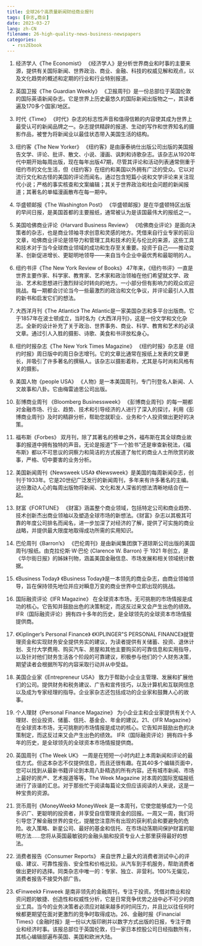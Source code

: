 ```yaml
---
title: 全球26个高质量新闻财经商业报刊
tags: [杂志,商业]
date: 2023-03-27
lang: zh-CN
filename: 26-high-quality-news-business-newspapers
categories: 
  - rss2Ebook
---
```


1. 经济学人《The Economist》
  《经济学人》是分析世界商业和时事的主要来源，提供有关国际新闻、世界政治、商业、金融、科技的权威见解和观点，以及文化趋势的概述和定期的行业和行业特别报道。

2. 英国卫报《The Guardian Weekly》
  《卫报周刊》是一份总部位于英国伦敦的国际英语新闻杂志。它是世界上历史最悠久的国际新闻出版物之一，其读者遍及170多个国家/地区。

1. 时代《Time》
  《时代》杂志的标志性声音和值得信赖的内容使其成为世界上最受认可的新闻品牌之一。杂志提供精辟的报道、生动的写作和世界知名的摄影作品，被誉为将新闻业以最佳状态带入美国生活的结构。
<!-- more -->

3. 纽约客《The New Yorker》
  《纽约客》是由康泰纳仕出版公司出版的美国报告文学、评论、批评、散文、小说、漫画、讽刺和诗歌杂志。该杂志从1920年代中期开始每周出版，现在每年出版47期，尽管其评论和活动列表通常侧重于纽约市的文化生活，但《纽约客》在纽约和美国以外拥有广泛的受众。它以对流行文化和古怪的美国的评论而闻名，通过包含短篇小说和文学评论来关注现代小说；严格的事实核查和文案编辑；其关于世界政治和社会问题的新闻报道；其著名的单幅漫画散布在每一期中。

4. 华盛顿邮报《The Washington Post》
《华盛顿邮报》是在华盛顿特区出版的早间日报，是美国首都的主要报纸，通常被认为是该国最伟大的报纸之一。

5. 美国哈佛商业评论《Harvard Business Review》
  《哈佛商业评论》是面向决策者的杂志，也是商业领袖寻求创意和灵感的地方。凭借来自行业专家的前沿文章，哈佛商业评论是领导力和管理工具和技术的无与伦比的来源，这些工具和技术对于当今全球商业领域的成功和生存至关重要。投资于自己——推动变革、创新促进增长、更聪明地领导——来自当今企业中最优秀和最聪明的人。

6. 纽约书评《The New York Review of Books》
  47年来，《纽约书评》一直是世界主要作家、科学家、教育家、艺术家和政治领袖在他们希望就文学、政治、艺术和思想进行激烈辩论时转向的地方。一小部分但有影响力的观众欢迎挑战。每一期都会讨论当今一些最激烈的政治和文化争议，并评论最引人入胜的新书和启发它们的想法。 

7. 大西洋月刊《The Atlantic》
  The Atlantic是一家美国杂志和多平台出版商。它于1857年在波士顿成立，当时名为《大西洋月刊》，这是一份文学和文化杂志。全新的设计补充了关于政治、世界事务、商业、科学、教育和艺术的必读文章。通过引人入胜的摄影、诗歌、美食和书评放松身心。

8. 纽约时报杂志《The New York Times Magazine》
  《纽约时报》杂志是《纽约时报》周日版中的周日杂志增刊。它的文章比通常在报纸上发表的文章更长，并吸引了许多著名的撰稿人。该杂志以摄影着称，尤其是与时尚和风格有关的摄影。

9.  美国人物《people USA》
  《人物》是一本美国周刊，专门刊登名人新闻、人文故事和八卦。它由梅雷迪思公司出版。

10.  彭博商业周刊 《Bloomberg Businessweek》
  《彭博商业周刊》的每一期都对金融市场、行业、趋势、技术和引导经济的人进行了深入的探讨，利用《彭博商业周刊》及时的精辟分析，帮助您就职业、业务和个人投资做出更好的决策。

11.  福布斯《Forbes》
  双月刊，除了其著名的榜单之外，福布斯在其全球商业故事的报道中拥有独特的声音。无论是报道“下一个脸书”还是审查新税法，《福布斯》都以不可思议的洞察力和简洁的方式报道了匆忙的商业人士所欣赏的故事，严格、切中要害的业务分析。

12.  美国新闻周刊《Newsweek USA》
  《Newsweek》是美国的每周新闻杂志，创刊于1933年。它是20世纪广泛发行的新闻周刊，多年来有许多著名的主编。这份激动人心的每周出版物将新闻、文化和发人深省的想法清晰地结合在一起。

13.  财富《FORTUNE》
  《财富》涵盖整个商业领域，包括特定公司和商业趋势、技术创新杰出商业领袖以及塑造全球市场的新想法。《财富》杂志以其极其可靠的年度公司排名而闻名，进一步加深了对经济的了解，提供了可实施的商业战略，并提供最大限度地取得成功所需的实用知识。

14.  巴伦周刊《Barron’s》
  《巴伦周刊》是由新闻集团旗下道琼斯公司出版的美国周刊/报纸。由克拉伦斯·W·巴伦 (Clarence W. Barron) 于 1921 年创立，是《华尔街日报》的姊妹刊物，涵盖美国金融信息、市场发展和相关领域统计数据。

15.  《Business Today》
  《Business Today》是一本领先的商业杂志，由商业领袖领导，旨在保持领先地位并应对瞬息万变的商业世界中立即出现的挑战。

16.  国际融资评论《IFR Magazine》
  在全球资本市场，无可挑剔的市场情报是成功的核心。它告知并鼓励出色的决策制定，而这反过来又会产生出色的绩效。 IFR（国际融资评论）拥有四十多年的历史，是全球领先的全球资本市场情报提供商。

17.  《Kiplinger’s Personal Finance》
  《KIPLINGER"S PERSONAL FINANCE》就管理资金和实现财务安全提供务实的建议，为读者提供有关储蓄、投资、退休计划、支付大学费用、购买汽车、房屋和其他主要购买的可靠信息和实用指导，以及针对他们财务生活各个阶段的可靠建议，积极参与他们的个人财务决策，期望读者会根据所写的内容采取行动并从中受益。

18.  美国企业家《Entrepreneur USA》
  致力于帮助小企业主管理、发展和扩展他们的公司。提供财务和税务建议、广告和宣传技巧，以及计算机和互联网信息以及成为专家经理的指导。企业家杂志还包括成功的企业家和鼓舞人心的故事。

19.  个人理财《Personal Finance Magazine》
  为小企业主和企业家提供有关个人理财、创业投资、储蓄、信托、基金会、年金的建议。21、《IFR Magazine》在全球资本市场，无可挑剔的市场情报是成功的核心。它告知并鼓励出色的决策制定，而这反过来又会产生出色的绩效。 IFR（国际融资评论）拥有四十多年的历史，是全球领先的全球资本市场情报提供商。

20.   英国周刊《The Week UK》
  一周是在短短一小时内赶上本周新闻和评论的最佳方式。但这本杂志不仅提供信息，而且还很有趣。在其40多个编辑页面中，您可以找到从最新书籍评论到本周八卦精选的所有内容。还有城市新闻、市场上最好的房产、艺术报道等等。The Week Magazine 对本周的国际宽幅报纸进行了诙谐的汇总。对于那些忙于阅读每篇论文但应该阅读的人来说，这是一种宝贵的资源。

21.  货币周刊《MoneyWeek》
  MoneyWeek 是一本周刊，它使您能够成为一个见多识广、更聪明的投资者，并享受自信管理资金的回报。一周又一周，我们将引导您了解金融世界的变化，提醒您注意所有出现的获利机会和要避免的危险。收入策略、新星公司、最好的基金和信托、在市场动荡期间保护财富的聪明方法……您将从英国最敏锐的金融头脑和投资专业人士那里获得最好的想法。

22.  消费者报告《Consumer Reports》
  来自世界上最大的消费者测试中心的评级、建议、可靠性报告、安全性和价格比较。从汽车到手机服务，帮助消费者做出更好的选择。同类杂志中唯一的：专家、独立、非营利。100%无偏见，消费者报告不接受外部广告。

23.  《Finweek》
  Finweek 是南非领先的金融周刊，专注于投资。凭借对商业和投资问题的敏捷、创造性和权威性分析，它是日常竞争优势之战中必不可少的商业工具。当今的业务决策者必须应对越来越多的时间压力，并且比以往任何时候都更期望在面对更激烈的竞争时取得成功。26、金融时报《Financial Times》《金融时报》是一份以大版印刷并以数字方式出版的日报，专注于商业和经济时事。该报总部位于英国伦敦，归一家日本控股公司日经指数所有，其核心编辑部遍布英国、美国和欧洲大陆。